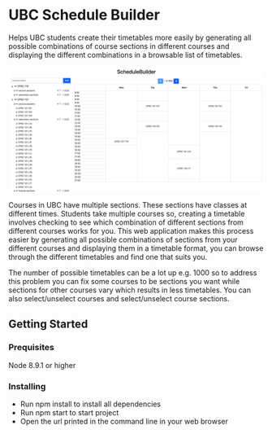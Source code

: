 # UBC Schedule Builder

Helps UBC students create their timetables more easily by generating all possible combinations of course sections in different courses and displaying the different combinations in a browsable list of timetables.

![app image](https://github.com/Rahman2600/Schedule-Builder/blob/master/imgs/app1.jpg)

Courses in UBC have multiple sections. These sections have classes at different times. Students take multiple courses so, creating a timetable involves checking to see which combination of different sections from different courses works for you. This web application makes this process easier by generating all possible combinations of sections from your different courses and displaying them in a timetable format, you can browse through the different timetables and find one that suits you.

The number of possible timetables can be a lot up e.g. 1000 so to address this problem you can fix some courses to be sections you want while sections for other courses vary which results in less timetables. You can also select/unselect courses and select/unselect course sections.


## Getting Started

### Prequisites

Node 8.9.1 or higher

### Installing

* Run npm install to install all dependencies
* Run npm start to start project 
* Open the url printed in the command line in your web browser



